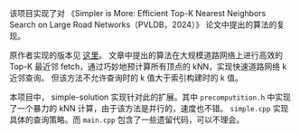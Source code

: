 该项目实现了对 《Simpler is More: Efficient Top-K Nearest Neighbors Search on Large Road Networks（PVLDB，2024）》 论文中提出的算法的复现。

原作者实现的版本见 [这里](https://github.com/DMA-Lab/kNN-Index-original)。
文章中提出的算法在大规模道路网络上进行高效的 Top-K 最近邻 fetch，通过巧妙地预计算所有顶点的 kNN，实现快速道路网络 k 近邻查询。
但该方法不允许查询时的 k 值大于索引构建时的 k 值。

本项目中， simple-solution 实现针对此的扩展。其中 `precomputition.h` 中实现了一个暴力的 kNN 计算，由于该方法是并行的，速度也不错。
`simple.cpp` 实现具体的查询策略。而 `main.cpp` 包含了一些遗留代码，可以不理会。